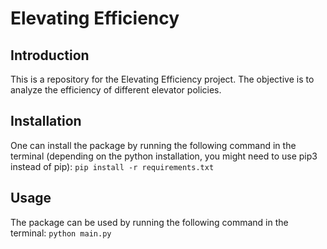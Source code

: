 # Elevating Efficiency
## Introduction
This is a repository for the Elevating Efficiency project. The objective is to analyze the efficiency of different elevator policies. 

## Installation
One can install the package by running the following command in the terminal (depending on the python installation, you might need to use pip3 instead of pip):
```pip install -r requirements.txt```

## Usage
The package can be used by running the following command in the terminal:
```python main.py```